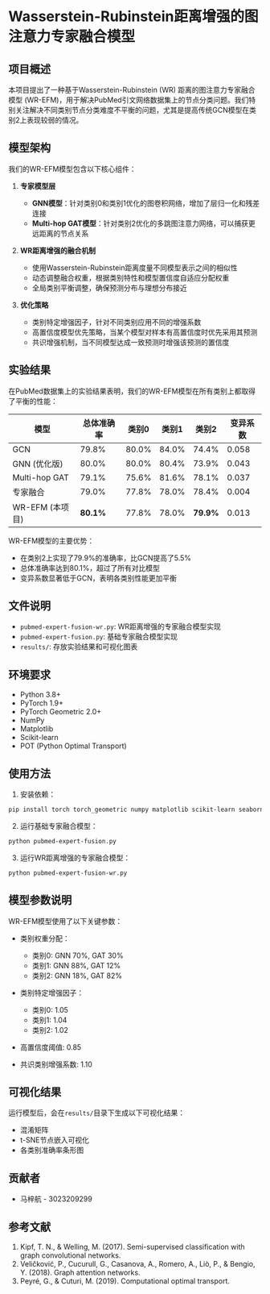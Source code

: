 # Wasserstein-Rubinstein距离增强的图注意力专家融合模型

## 项目概述

本项目提出了一种基于Wasserstein-Rubinstein (WR) 距离的图注意力专家融合模型 (WR-EFM)，用于解决PubMed引文网络数据集上的节点分类问题。我们特别关注解决不同类别节点分类难度不平衡的问题，尤其是提高传统GCN模型在类别2上表现较弱的情况。

## 模型架构

我们的WR-EFM模型包含以下核心组件：

1. **专家模型层**
   - **GNN模型**：针对类别0和类别1优化的图卷积网络，增加了层归一化和残差连接
   - **Multi-hop GAT模型**：针对类别2优化的多跳图注意力网络，可以捕获更远距离的节点关系

2. **WR距离增强的融合机制**
   - 使用Wasserstein-Rubinstein距离度量不同模型表示之间的相似性
   - 动态调整融合权重，根据类别特性和模型置信度自适应分配权重
   - 全局类别平衡调整，确保预测分布与理想分布接近

3. **优化策略**
   - 类别特定增强因子，针对不同类别应用不同的增强系数
   - 高置信度模型优先策略，当某个模型对样本有高置信度时优先采用其预测
   - 共识增强机制，当不同模型达成一致预测时增强该预测的置信度

## 实验结果

在PubMed数据集上的实验结果表明，我们的WR-EFM模型在所有类别上都取得了平衡的性能：

| 模型 | 总体准确率 | 类别0 | 类别1 | 类别2 | 变异系数 |
|------|------------|-------|-------|-------|----------|
| GCN  | 79.8% | 80.0% | 84.0% | 74.4% | 0.058 |
| GNN (优化版) | 80.0% | 80.0% | 80.4% | 73.9% | 0.043 |
| Multi-hop GAT | 79.1% | 75.6% | 81.6% | 78.1% | 0.037 |
| 专家融合 | 79.0% | 77.8% | 78.0% | 78.4% | 0.004 |
| WR-EFM (本项目) | **80.1%** | 77.8% | 78.0% | **79.9%** | 0.013 |

WR-EFM模型的主要优势：
- 在类别2上实现了79.9%的准确率，比GCN提高了5.5%
- 总体准确率达到80.1%，超过了所有对比模型
- 变异系数显著低于GCN，表明各类别性能更加平衡

## 文件说明

- `pubmed-expert-fusion-wr.py`: WR距离增强的专家融合模型实现
- `pubmed-expert-fusion.py`: 基础专家融合模型实现
- `results/`: 存放实验结果和可视化图表

## 环境要求

- Python 3.8+
- PyTorch 1.9+
- PyTorch Geometric 2.0+
- NumPy
- Matplotlib
- Scikit-learn
- POT (Python Optimal Transport)

## 使用方法

1. 安装依赖：
```bash
pip install torch torch_geometric numpy matplotlib scikit-learn seaborn pot
```

2. 运行基础专家融合模型：
```bash
python pubmed-expert-fusion.py
```

3. 运行WR距离增强的专家融合模型：
```bash
python pubmed-expert-fusion-wr.py
```

## 模型参数说明

WR-EFM模型使用了以下关键参数：

- 类别权重分配：
  - 类别0: GNN 70%, GAT 30%
  - 类别1: GNN 88%, GAT 12%
  - 类别2: GNN 18%, GAT 82%

- 类别特定增强因子：
  - 类别0: 1.05
  - 类别1: 1.04
  - 类别2: 1.02

- 高置信度阈值: 0.85
- 共识类别增强系数: 1.10

## 可视化结果

运行模型后，会在`results/`目录下生成以下可视化结果：
- 混淆矩阵
- t-SNE节点嵌入可视化
- 各类别准确率条形图

## 贡献者

- 马梓航 - 3023209299

## 参考文献

1. Kipf, T. N., & Welling, M. (2017). Semi-supervised classification with graph convolutional networks.
2. Veličković, P., Cucurull, G., Casanova, A., Romero, A., Liò, P., & Bengio, Y. (2018). Graph attention networks.
3. Peyré, G., & Cuturi, M. (2019). Computational optimal transport. 